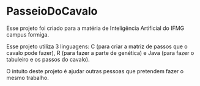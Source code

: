 # PasseioDoCavalo

Esse projeto foi criado para a matéria de Inteligência Artificial do IFMG campus formiga. 

Esse projeto utiliza 3 linguagens: C (para criar a matriz de passos que o cavalo pode fazer), R (para fazer a parte de genética) e Java (para fazer o tabuleiro e os passos do cavalo). 

O intuito deste projeto é ajudar outras pessoas que pretendem fazer o mesmo trabalho.
